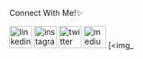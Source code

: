 Connect With Me!✨

[<img src='https://cdn.jsdelivr.net/npm/simple-icons@3.0.1/icons/linkedin.svg' alt='linkedin' height='40'>](https://www.linkedin.com/in/banditasingh/)  [<img src='https://cdn.jsdelivr.net/npm/simple-icons@3.0.1/icons/instagram.svg' alt='instagram' height='40'>](https://www.instagram.com/banditasinghh/)  [<img src='https://cdn.jsdelivr.net/npm/simple-icons@3.0.1/icons/twitter.svg' alt='twitter' height='40'>](https://twitter.com/ishhbandita)  [<img src='https://cdn.jsdelivr.net/npm/simple-icons@3.0.1/icons/medium.svg' alt='medium' height='40'>](https://medium.com/@banditasingh)  [<img_
